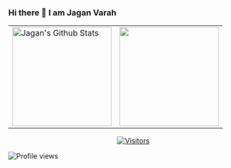 ### Hi there 👋 I am Jagan Varah

<!--
**jagan2255/jagan2255** is a ✨ _special_ ✨ repository because its `README.md` (this file) appears on your GitHub profile.

Here are some ideas to get you started:

- 🔭 I’m currently working on ...
- 🌱 I’m currently learning ...
- 👯 I’m looking to collaborate on ...
- 🤔 I’m looking for help with ...
- 💬 Ask me about ...
- 📫 How to reach me: ...
- 😄 Pronouns: ...
- ⚡ Fun fact: ...
-->

<p align="center">
<table>
<tr>
  <td>
  <a href="https://github.com/jagan2255">
  <img align="center" src="https://github-readme-stats.vercel.app/api?username=jagan2255&show_icons=true&include_all_commits=true&theme=radical&hide_border=true" alt="Jagan's Github Stats" height="200rem" />
  </a>
  </td>
  <td> 
<a href="https://github.com/jagan2255"><img align="center" src="https://github-readme-stats.vercel.app/api/top-langs/?username=jagan2255&layout=compact&theme=radical&hide_border=true" height="200rem"/></a>
  </td>
</tr>
</table>
</p>

<p align=center>                           
  <a href="https://github.com/jagan2255"><img align=center  src="https://gpvc.arturio.dev/jagan2255" alt="Visitors"></a>     
</p>

![Profile views](https://gpvc.arturio.dev/jagan2255)

